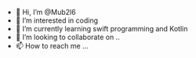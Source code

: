 - 👋 Hi, I’m @Mub2l6
- 👀 I’m interested in coding
- 🌱 I’m currently learning swift programming and Kotlin
- 💞️ I’m looking to collaborate on ..
- 📫 How to reach me ...

<!---
Mub2l6/Mub2l6 is a ✨ special ✨ repository because its `README.md` (this file) appears on your GitHub profile.
You can click the Preview link to take a look at your changes.
--->
